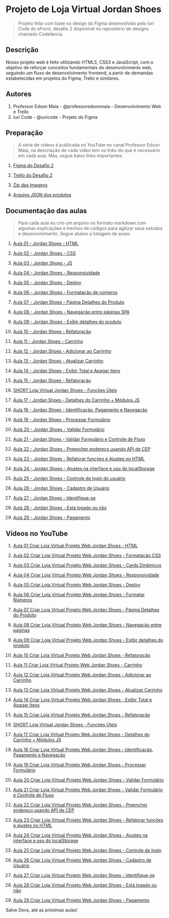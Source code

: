 # Projeto de Loja Virtual Jordan Shoes

> Projeto feito com base no design do Figma desenvolvido pelo Iuri Code do eFront, desafio 2 disponível no repositório de designs chamado Codelância.

## Descrição

Nosso projeto web é feito utilizando HTML5, CSS3 e JavaScript, com o objetivo de reforçar conceitos fundamentais do desenvolvimento web, seguindo um fluxo de desenvolvimento frontend, a partir de demandas estabelecidas em projetos do Figma, Trello e similares.

## Autores

1. Professor Edson Maia - @professoredsonmaia - Desenvolvimento Web e Trello
2. Iuri Code - @iuricode - Projeto do Figma

## Preparação

> A série de vídeos é publicada no YouTube no canal Professor Edson Maia, na descriação de cada vídeo tem os links do que é necessário em cada aula. Mas, segue baixo links importantes:

1. [Figma do Desafio 2](https://www.figma.com/file/5iohOmjMiMTbomwfhRuaEE/Desafios---Codel%C3%A2ndia?type=design&node-id=1883-2&mode=design&t=XdHid95HGF8xzGXS-0)

2. [Trello do Desafio 2](https://trello.com/b/BTdNbA66/desafio-2-loja-jordan-shoes)

3. [Zip das Imagens](https://drive.google.com/file/d/17yl5V9cJGOtKoGsQOiAX_dQ4KjlWQHpy/view?usp=sharing)

4. [Arquivo JSON dos produtos](https://drive.google.com/file/d/1tiXj0Eqvho_IT8ej7p2iwzfyoFj9XSa8/view?usp=sharing)

## Documentação das aulas

> Para cada aula eu crio um arquivo no formato markdown com algumas explicações e trechos de códigos para agilizar seus estudos e desenvolvimento. Segue abaixo a listagem de aulas:

1. [Aula 01 - Jordan Shoes - HTML](https://github.com/edsonmaia/loja-virtual-jordan-shoes/blob/main/docs/aula01-jordan-shoes.md)

2. [Aula 02 - Jordan Shoes - CSS](https://github.com/edsonmaia/loja-virtual-jordan-shoes/blob/main/docs/aula02-jordan-shoes.md)

3. [Aula 03 - Jordan Shoes - JS](https://github.com/edsonmaia/loja-virtual-jordan-shoes/blob/main/docs/aula03-jordan-shoes.md)

4. [Aula 04 - Jordan Shoes - Responsividade](https://github.com/edsonmaia/loja-virtual-jordan-shoes/blob/main/docs/aula04-jordan-shoes.md)

5. [Aula 05 - Jordan Shoes - Deploy](https://github.com/edsonmaia/loja-virtual-jordan-shoes/blob/main/docs/aula05-jordan-shoes.md)

6. [Aula 06 - Jordan Shoes - Formatação de números](https://github.com/edsonmaia/loja-virtual-jordan-shoes/blob/main/docs/aula06-jordan-shoes.md)

7. [Aula 07 - Jordan Shoes - Página Detalhes do Produto](https://github.com/edsonmaia/loja-virtual-jordan-shoes/blob/main/docs/aula07-jordan-shoes.md)

8. [Aula 08 - Jordan Shoes - Navegação entre páginas SPA](https://github.com/edsonmaia/loja-virtual-jordan-shoes/blob/main/docs/aula08-jordan-shoes.md)

9. [Aula 09 - Jordan Shoes - Exibir detalhes do produto](https://github.com/edsonmaia/loja-virtual-jordan-shoes/blob/main/docs/aula09-jordan-shoes.md)

10. [Aula 10 - Jordan Shoes - Refatoração](https://github.com/edsonmaia/loja-virtual-jordan-shoes/blob/main/docs/aula10-jordan-shoes.md)

11. [Aula 11 - Jordan Shoes - Carrinho](https://github.com/edsonmaia/loja-virtual-jordan-shoes/blob/main/docs/aula11-jordan-shoes.md)

12. [Aula 12 - Jordan Shoes - Adicionar ao Carrinho](https://github.com/edsonmaia/loja-virtual-jordan-shoes/blob/main/docs/aula12-jordan-shoes.md)

13. [Aula 13 - Jordan Shoes - Atualizar Carrinho](https://github.com/edsonmaia/loja-virtual-jordan-shoes/blob/main/docs/aula13-jordan-shoes.md)

14. [Aula 14 - Jordan Shoes - Exibir Total e Apagar itens](https://github.com/edsonmaia/loja-virtual-jordan-shoes/blob/main/docs/aula14-jordan-shoes.md)

15. [Aula 15 - Jordan Shoes - Refatoração](https://github.com/edsonmaia/loja-virtual-jordan-shoes/blob/main/docs/aula15-jordan-shoes.md)

16. [SHORT Loja Virtual Jordan Shoes - Funções Úteis](https://github.com/edsonmaia/loja-virtual-jordan-shoes/blob/main/docs/aula16-jordan-shoes.md)

17. [Aula 17 - Jordan Shoes - Detalhes do Carrinho + Módulos JS](https://github.com/edsonmaia/loja-virtual-jordan-shoes/blob/main/docs/aula17-jordan-shoes.md)

18. [Aula 18 - Jordan Shoes - Identificação, Pagamento e Navegação](https://github.com/edsonmaia/loja-virtual-jordan-shoes/blob/main/docs/aula18-jordan-shoes.md)

19. [Aula 19 - Jordan Shoes - Processar Formulário](https://github.com/edsonmaia/loja-virtual-jordan-shoes/blob/main/docs/aula19-jordan-shoes.md)

20. [Aula 20 - Jordan Shoes - Validar Formulário](https://github.com/edsonmaia/loja-virtual-jordan-shoes/blob/main/docs/aula20-jordan-shoes.md)

21. [Aula 21 - Jordan Shoes - Validar Formulário e Controle de Fluxo](https://github.com/edsonmaia/loja-virtual-jordan-shoes/blob/main/docs/aula21-jordan-shoes.md)

22. [Aula 22 - Jordan Shoes - Preencher endereço usando API de CEP](https://github.com/edsonmaia/loja-virtual-jordan-shoes/blob/main/docs/aula22-jordan-shoes.md)

23. [Aula 23 - Jordan Shoes - Refatorar funções e Ajustes no HTML](https://github.com/edsonmaia/loja-virtual-jordan-shoes/blob/main/docs/aula23-jordan-shoes.md)

24. [Aula 24 - Jordan Shoes - Ajustes na interface e uso do localStorage](https://github.com/edsonmaia/loja-virtual-jordan-shoes/blob/main/docs/aula24-jordan-shoes.md)

25. [Aula 25 - Jordan Shoes - Controle de login do usuário](https://github.com/edsonmaia/loja-virtual-jordan-shoes/blob/main/docs/aula25-jordan-shoes.md)

26. [Aula 26 - Jordan Shoes - Cadastro de Usuário](https://github.com/edsonmaia/loja-virtual-jordan-shoes/blob/main/docs/aula26-jordan-shoes.md)

27. [Aula 27 - Jordan Shoes - Identifique-se](https://github.com/edsonmaia/loja-virtual-jordan-shoes/blob/main/docs/aula27-jordan-shoes.md)

28. [Aula 28 - Jordan Shoes - Está logado ou não](https://github.com/edsonmaia/loja-virtual-jordan-shoes/blob/main/docs/aula28-jordan-shoes.md)

29. [Aula 29 - Jordan Shoes - Pagamento](https://github.com/edsonmaia/loja-virtual-jordan-shoes/blob/main/docs/aula29-jordan-shoes.md)


## Vídeos no YouTube

1. [Aula 01 Criar Loja Virtual Projeto Web Jordan Shoes - HTML](https://youtu.be/so7T_7iUPx8)

2. [Aula 02 Criar Loja Virtual Projeto Web Jordan Shoes - Formatação CSS](https://youtu.be/_yK83irn3zU)

3. [Aula 03 Criar Loja Virtual Projeto Web Jordan Shoes - Cards Dinâmicos](https://youtu.be/LzzoYGqnjcQ)

4. [Aula 04 Criar Loja Virtual Projeto Web Jordan Shoes - Responsividade](https://youtu.be/ogk5uVNK3FM)

5. [Aula 05 Criar Loja Virtual Projeto Web Jordan Shoes - Deploy](https://youtu.be/PtLAKEWo2uY)

6. [Aula 06 Criar Loja Virtual Projeto Web Jordan Shoes - Formatar Números](https://youtu.be/p2vg8PiFbJE)

7. [Aula 07 Criar Loja Virtual Projeto Web Jordan Shoes - Página Detalhes do Produto](https://youtu.be/QXkB2Im3Qyc)

8. [Aula 08 Criar Loja Virtual Projeto Web Jordan Shoes - Navegação entre páginas](https://youtu.be/-x532FU1UNI)

9. [Aula 09 Criar Loja Virtual Projeto Web Jordan Shoes - Exibir detalhes do produto](https://youtu.be/pdyAEHi5ei8)

10. [Aula 10 Criar Loja Virtual Projeto Web Jordan Shoes - Refatoração](https://youtu.be/yjFgtfcG6Hw)

11. [Aula 11 Criar Loja Virtual Projeto Web Jordan Shoes - Carrinho](https://youtu.be/lu_0We4Jjno)

12. [Aula 12 Criar Loja Virtual Projeto Web Jordan Shoes - Adicionar ao Carrinho](https://youtu.be/TPeDbuJjIjE)

13. [Aula 13 Criar Loja Virtual Projeto Web Jordan Shoes - Atualizar Carrinho](https://youtu.be/-QALCU-7qU8)

14. [Aula 14 Criar Loja Virtual Projeto Web Jordan Shoes - Exibir Total e Apagar itens](https://youtu.be/ViuUml_Cgu0)

15. [Aula 15 Criar Loja Virtual Projeto Web Jordan Shoes - Refatoração](https://youtu.be/C46rjdCYa8Q)

16. [SHORT Loja Virtual Jordan Shoes - Funções Úteis](https://www.youtube.com/shorts/4zRIjYJXXpE)

17. [Aula 17 Criar Loja Virtual Projeto Web Jordan Shoes - Detalhes do Carrinho + Módulos JS](https://youtu.be/BdFCR3RIB_M)

18. [Aula 18 Criar Loja Virtual Projeto Web Jordan Shoes - Identificação, Pagamento e Navegação](https://www.youtube.com/watch?v=z9cl-mR6c-8)

19. [Aula 19 Criar Loja Virtual Projeto Web Jordan Shoes - Processar Formulário](https://www.youtube.com/watch?v=l8F5G5v8oFo)

20. [Aula 20 Criar Loja Virtual Projeto Web Jordan Shoes - Validar Formulário](https://www.youtube.com/watch?v=SK7HWV_9Tx0)

21. [Aula 21 Criar Loja Virtual Projeto Web Jordan Shoes - Validar Formulário e Controle de Fluxo](https://www.youtube.com/watch?v=tKkixaBwUCo)

22. [Aula 22 Criar Loja Virtual Projeto Web Jordan Shoes - Preencher endereço usando API de CEP](https://www.youtube.com/watch?v=muz3G0YBKy0)

23. [Aula 23 Criar Loja Virtual Projeto Web Jordan Shoes - Refatorar funções e ajustes no HTML](https://youtu.be/VNU-aNhUiXw)

24. [Aula 24 Criar Loja Virtual Projeto Web Jordan Shoes - Ajustes na interface e uso do localStorage](https://www.youtube.com/watch?v=7O_-ImzmNuY)

25. [Aula 25 Criar Loja Virtual Projeto Web Jordan Shoes - Controle de login](https://youtu.be/qvbTvtb7JBQ)

26. [Aula 26 Criar Loja Virtual Projeto Web Jordan Shoes - Cadastro de Usuário](https://youtu.be/coi-Srfr1tA)

27. [Aula 27 Criar Loja Virtual Projeto Web Jordan Shoes - Identifique-se](https://youtu.be/wpQ-FFdvGUQ)

28. [Aula 28 Criar Loja Virtual Projeto Web Jordan Shoes - Está logado ou não](https://youtu.be/cTM8MWnYMnw)

29. [Aula 29 Criar Loja Virtual Projeto Web Jordan Shoes - Pagamento](https://youtu.be/uCGJQ9nE7L8)

Salve Devs, até as próximas aulas!
